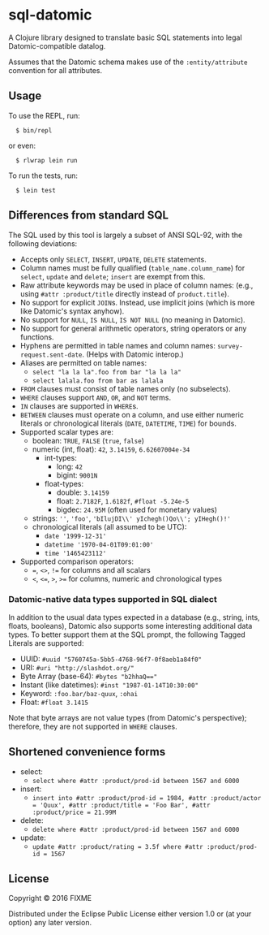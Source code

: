 # sql-datomic

A Clojure library designed to translate basic SQL statements into
legal Datomic-compatible datalog.

Assumes that the Datomic schema makes use of the `:entity/attribute`
convention for all attributes.

## Usage

To use the REPL, run:
```
  $ bin/repl
```
or even:
```
  $ rlwrap lein run
```

To run the tests, run:
```
  $ lein test
```

## Differences from standard SQL

The SQL used by this tool is largely a subset of ANSI SQL-92, with the
following deviations:

- Accepts only `SELECT`, `INSERT`, `UPDATE`, `DELETE` statements.
- Column names must be fully qualified (`table_name.column_name`)
  for `select`, `update` and `delete`; `insert` are exempt from this.
- Raw attribute keywords may be used in place of column names:
    (e.g., using `#attr :product/title` directly instead of
    `product.title`).
- No support for explicit `JOIN`s.  Instead, use implicit joins
  (which is more like Datomic's syntax anyhow).
- No support for `NULL`, `IS NULL`, `IS NOT NULL` (no meaning in Datomic).
- No support for general arithmetic operators, string operators
  or any functions.
- Hyphens are permitted in table names and column names:
  `survey-request.sent-date`.  (Helps with Datomic interop.)
- Aliases are permitted on table names:
    - `select "la la la".foo from bar "la la la"`
    - `select lalala.foo from bar as lalala`
- `FROM` clauses must consist of table names only (no subselects).
- `WHERE` clauses support `AND`, `OR`, and `NOT` terms.
- `IN` clauses are supported in `WHERE`s.
- `BETWEEN` clauses must operate on a column, and use either
  numeric literals or chronological literals (`DATE`, `DATETIME`, `TIME`)
  for bounds.
- Supported scalar types are:
    - boolean: `TRUE`, `FALSE` (`true`, `false`)
    - numeric (int, float): `42`, `3.14159`, `6.62607004e-34`
        - int-types:
            - long: `42`
            - bigint: `9001N`
        - float-types:
            - double: `3.14159`
            - float:  `2.7182F`, `1.6182f`, `#float -5.24e-5`
            - bigdec: `24.95M` (often used for monetary values)
    - strings: `''`, `'foo'`, `'bIlujDI\\' yIchegh()Qo\\'; yIHegh()!'`
    - chronological literals (all assumed to be UTC):
        - `date '1999-12-31'`
        - `datetime '1970-04-01T09:01:00'`
        - `time '1465423112'`
- Supported comparison operators:
    - `=`, `<>`, `!=` for columns and all scalars
    - `<`, `<=`, `>`, `>=` for columns, numeric and chronological types

### Datomic-native data types supported in SQL dialect

In addition to the usual data types expected in a database
(e.g., string, ints, floats, booleans), Datomic also supports some
interesting additional data types.  To better support them at the
SQL prompt, the following Tagged Literals are supported:

- UUID: `#uuid "5760745a-5bb5-4768-96f7-0f8aeb1a84f0"`
- URI: `#uri "http://slashdot.org/"`
- Byte Array (base-64): `#bytes "b2hhaQ=="`
- Instant (like datetimes): `#inst "1987-01-14T10:30:00"`
- Keyword: `:foo.bar/baz-quux`, `:ohai`
- Float: `#float 3.1415`

Note that byte arrays are not value types (from Datomic's perspective);
therefore, they are not supported in `WHERE` clauses.

## Shortened convenience forms

- select:
    - `select where #attr :product/prod-id between 1567 and 6000`
- insert:
    - `insert into
         #attr :product/prod-id = 1984,
         #attr :product/actor = 'Quux',
         #attr :product/title = 'Foo Bar',
         #attr :product/price = 21.99M`
- delete:
    - `delete where #attr :product/prod-id between 1567 and 6000`
- update:
    - `update #attr :product/rating = 3.5f
        where #attr :product/prod-id = 1567`

## License

Copyright © 2016 FIXME

Distributed under the Eclipse Public License either version 1.0 or (at
your option) any later version.
